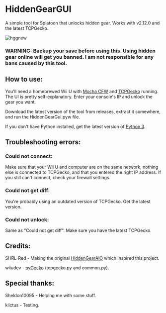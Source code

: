 # HiddenGearGUI
A simple tool for Splatoon that unlocks hidden gear. Works with v2.12.0 and the latest TCPGecko.

![hggnew](https://media.discordapp.net/attachments/735577694489804986/903021090861903875/hggnew.PNG)

### WARNING: Backup your save before using this. Using hidden gear online will get you banned. I am not responsible for any bans caused by this tool.

## How to use:

You'll need a homebrewed Wii U with [Mocha CFW](https://github.com/dimok789/mocha) and [TCPGecko](https://github.com/BullyWiiPlaza/tcpgecko) running. The UI is pretty self-explanatory. Enter your console's IP and unlock the gear you want.

Download the latest version of the tool from releases, extract it somewhere, and run the HiddenGearGui.pyw file.

If you don't have Python installed, get the latest version of [Python 3](https://www.python.org).

## Troubleshooting errors:

### Could not connect:

Make sure that your Wii U and computer are on the same network, nothing else is connected to TCPGecko, and that you entered the right IP address.
If you still can't connect, check your firewall settings.

### Could not get diff:

You're probably using an outdated version of TCPGecko. Get the latest version.

### Could not unlock:

Same as "Could not get diff". Make sure you have the latest TCPGecko. 

## Credits:

SHRL-Red - Making the original [HiddenGearAIO](https://github.com/SHRL-Red/Splatoon-HaxPack/tree/master/Hidden%20Gear%20AIO) which inspired this project.

wiiudev - [pyGecko](https://github.com/wiiudev/pyGecko) (tcpgecko.py and common.py).

## Special thanks:

Sheldon10095 - Helping me with some stuff.

kiictus - Testing.





